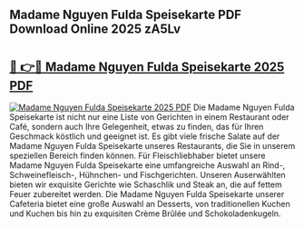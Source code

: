 ## Madame Nguyen Fulda Speisekarte PDF Download Online 2025 zA5Lv

# <h2><a href="http://gc6ulq.nevu.top/?p=Madame+Nguyen+Fulda+Speisekarte">🔗 👉🔴 Madame Nguyen Fulda Speisekarte 2025 PDF</a></h2>

[![Madame Nguyen Fulda Speisekarte 2025 PDF](https://i.imgur.com/dBaPXMq.png)](http://gc6ulq.nevu.top/?p=Madame+Nguyen+Fulda+Speisekarte)
Die Madame Nguyen Fulda Speisekarte ist nicht nur eine Liste von Gerichten in einem Restaurant oder Café, sondern auch Ihre Gelegenheit, etwas zu finden, das für Ihren Geschmack köstlich und geeignet ist. Es gibt viele frische Salate auf der Madame Nguyen Fulda Speisekarte unseres Restaurants, die Sie in unserem speziellen Bereich finden können. Für Fleischliebhaber bietet unsere Madame Nguyen Fulda Speisekarte eine umfangreiche Auswahl an Rind-, Schweinefleisch-, Hühnchen- und Fischgerichten. Unseren Auserwählten bieten wir exquisite Gerichte wie Schaschlik und Steak an, die auf fettem Feuer zubereitet werden. Die Madame Nguyen Fulda Speisekarte unserer Cafeteria bietet eine große Auswahl an Desserts, von traditionellen Kuchen und Kuchen bis hin zu exquisiten Crème Brûlée und Schokoladenkugeln.
